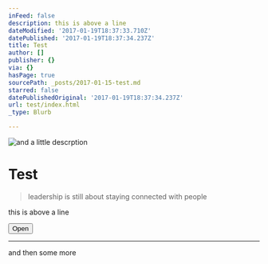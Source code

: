 ```yaml
---
inFeed: false
description: this is above a line
dateModified: '2017-01-19T18:37:33.710Z'
datePublished: '2017-01-19T18:37:34.237Z'
title: Test
author: []
publisher: {}
via: {}
hasPage: true
sourcePath: _posts/2017-01-15-test.md
starred: false
datePublishedOriginal: '2017-01-19T18:37:34.237Z'
url: test/index.html
_type: Blurb

---
```

![and a little descrption](https://the-grid-user-content.s3-us-west-2.amazonaws.com/ab67ee22-1470-4c81-80cd-e1ea3e3b6fc7.jpg)

# Test

> leadership is still about staying connected with people

this is above a line

<button data-role="cta" style="">Open</button>

---

and then some more